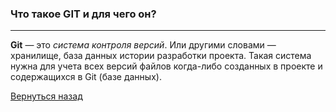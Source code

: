 ### Что такое GIT и для чего он?
---

**Git** — это *система контроля версий*. Или другими словами — хранилище, база данных истории разработки проекта. Такая система нужна для учета всех версий файлов когда-либо созданных в проекте и содержащихся в Git (базе данных).


[Вернуться назад](readme.md)